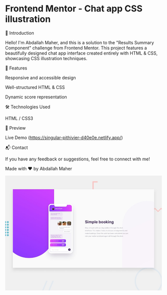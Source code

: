 # Frontend Mentor - Chat app CSS illustration

🌟 Introduction

Hello! I'm Abdallah Maher, and this is a solution to the "Results Summary Component" challenge from Frontend Mentor. This project features a beautifully designed chat app interface created entirely with HTML & CSS, showcasing CSS illustration techniques.



🚀 Features

Responsive and accessible design

Well-structured HTML & CSS

Dynamic score representation

🛠 Technologies Used

HTML / CSS3

🎨 Preview

Live Demo (https://singular-pithivier-d40e0e.netlify.app/)

📬 Contact

If you have any feedback or suggestions, feel free to connect with me!

Made with ❤️ by Abdallah Maher

![Design preview for the Chat app CSS illustration coding challenge](./design/desktop-preview.jpg)

